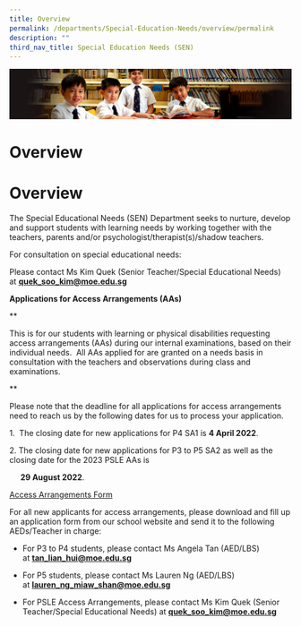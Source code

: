 ```yaml
---
title: Overview
permalink: /departments/Special-Education-Needs/overview/permalink
description: ""
third_nav_title: Special Education Needs (SEN)
---
```

![](/images/Sub-banner1.jpg)

Overview
========

Overview
========

The Special Educational Needs (SEN) Department seeks to nurture, develop and support students with learning needs by working together with the teachers, parents and/or psychologist/therapist(s)/shadow teachers.

  

For consultation on special educational needs: 

Please contact Ms Kim Quek (Senior Teacher/Special Educational Needs) at [**quek\_soo\_kim@moe.edu.sg**](mailto:quek_soo_kim@moe.edu.sg)

  

**Applications for Access Arrangements (AAs)**

**

This is for our students with learning or physical disabilities requesting access arrangements (AAs) during our internal examinations, based on their individual needs.  All AAs applied for are granted on a needs basis in consultation with the teachers and observations during class and examinations.

**

  

Please note that the deadline for all applications for access arrangements need to reach us by the following dates for us to process your application.

  

1.  The closing date for new applications for P4 SA1 is **4 April 2022**.

2\. The closing date for new applications for P3 to P5 SA2 as well as the closing date for the 2023 PSLE AAs is 

     **29 August 2022**.

[Access Arrangements Form](/files/AA_Application_Form_AAs_21%20Feb%202022.pdf)
	
	
For all new applicants for access arrangements, please download and fill up an application form from our school website and send it to the following AEDs/Teacher in charge: 

  

*   For P3 to P4 students, please contact Ms Angela Tan (AED/LBS) at [**tan\_lian\_hui@moe.edu.sg**](mailto:tan_lian_hui@moe.edu.sg) 
    
      
    
*   For P5 students, please contact Ms Lauren Ng (AED/LBS) at [**lauren\_ng\_miaw\_shan@moe.edu.sg**](mailto:lauren_ng_miaw_shan@moe.edu.sg)
    
      
    
*   For PSLE Access Arrangements, please contact Ms Kim Quek (Senior Teacher/Special Educational Needs) at [**quek\_soo\_kim@moe.edu.sg**](mailto:quek_soo_kim@moe.edu.sg)
		 
		 